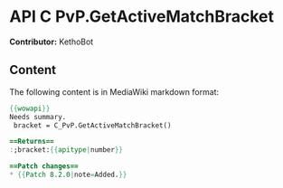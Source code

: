 # API C PvP.GetActiveMatchBracket

**Contributor:** KethoBot

## Content

The following content is in MediaWiki markdown format:

```mediawiki
{{wowapi}}
Needs summary.
 bracket = C_PvP.GetActiveMatchBracket()

==Returns==
:;bracket:{{apitype|number}}

==Patch changes==
* {{Patch 8.2.0|note=Added.}}
```